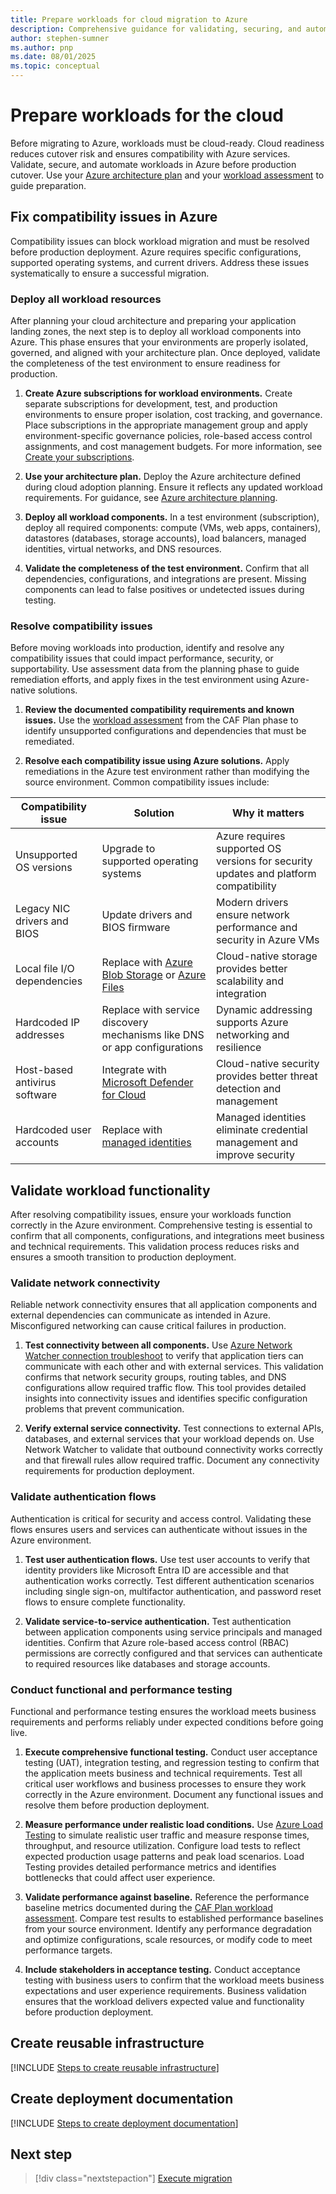 ```yaml
---
title: Prepare workloads for cloud migration to Azure
description: Comprehensive guidance for validating, securing, and automating workloads before migrating to Azure, including steps to resolve compatibility issues, test performance, and create reusable infrastructure for reliable cloud adoption and operational maturity.
author: stephen-sumner
ms.author: pnp
ms.date: 08/01/2025
ms.topic: conceptual
---
```


# Prepare workloads for the cloud

Before migrating to Azure, workloads must be cloud-ready. Cloud readiness reduces cutover risk and ensures compatibility with Azure services. Validate, secure, and automate workloads in Azure before production cutover. Use your [Azure architecture plan](../plan/estimate-total-cost-of-ownership.md#plan-your-azure-architecture) and your [workload assessment](../plan/assess-workloads-for-cloud-migration.md) to guide preparation.

## Fix compatibility issues in Azure

Compatibility issues can block workload migration and must be resolved before production deployment. Azure requires specific configurations, supported operating systems, and current drivers. Address these issues systematically to ensure a successful migration.

### Deploy all workload resources

After planning your cloud architecture and preparing your application landing zones, the next step is to deploy all workload components into Azure. This phase ensures that your environments are properly isolated, governed, and aligned with your architecture plan. Once deployed, validate the completeness of the test environment to ensure readiness for production.

1. **Create Azure subscriptions for workload environments.** Create separate subscriptions for development, test, and production environments to ensure proper isolation, cost tracking, and governance. Place subscriptions in the appropriate management group and apply environment-specific governance policies, role-based access control assignments, and cost management budgets. For more information, see [Create your subscriptions](/azure/cloud-adoption-framework/ready/azure-best-practices/initial-subscriptions).

2. **Use your architecture plan.** Deploy the Azure architecture defined during cloud adoption planning. Ensure it reflects any updated workload requirements. For guidance, see [Azure architecture planning](../plan/estimate-total-cost-of-ownership.md#plan-your-azure-architecture).

3. **Deploy all workload components.** In a test environment (subscription), deploy all required components: compute (VMs, web apps, containers), datastores (databases, storage accounts), load balancers, managed identities, virtual networks, and DNS resources.

4. **Validate the completeness of the test environment.** Confirm that all dependencies, configurations, and integrations are present. Missing components can lead to false positives or undetected issues during testing.

### Resolve compatibility issues

Before moving workloads into production, identify and resolve any compatibility issues that could impact performance, security, or supportability. Use assessment data from the planning phase to guide remediation efforts, and apply fixes in the test environment using Azure-native solutions.

1. **Review the documented compatibility requirements and known issues.** Use the [workload assessment](../plan/assess-workloads-for-cloud-migration.md) from the CAF Plan phase to identify unsupported configurations and dependencies that must be remediated.

1. **Resolve each compatibility issue using Azure solutions.** Apply remediations in the Azure test environment rather than modifying the source environment. Common compatibility issues include:

| Compatibility issue | Solution | Why it matters |
|---------------------|----------------|------------------|
| Unsupported OS versions | Upgrade to supported operating systems | Azure requires supported OS versions for security updates and platform compatibility |
| Legacy NIC drivers and BIOS | Update drivers and BIOS firmware | Modern drivers ensure network performance and security in Azure VMs |
| Local file I/O dependencies | Replace with [Azure Blob Storage](/azure/storage/blobs/storage-blobs-introduction) or [Azure Files](/azure/storage/files/storage-files-introduction) | Cloud-native storage provides better scalability and integration |
| Hardcoded IP addresses | Replace with service discovery mechanisms like DNS or app configurations | Dynamic addressing supports Azure networking and resilience |
| Host-based antivirus software | Integrate with [Microsoft Defender for Cloud](/azure/defender-for-cloud/defender-for-cloud-introduction) | Cloud-native security provides better threat detection and management |
| Hardcoded user accounts | Replace with [managed identities](/entra/identity/managed-identities-azure-resources/overview) | Managed identities eliminate credential management and improve security |

## Validate workload functionality

After resolving compatibility issues, ensure your workloads function correctly in the Azure environment. Comprehensive testing is essential to confirm that all components, configurations, and integrations meet business and technical requirements. This validation process reduces risks and ensures a smooth transition to production deployment.

### Validate network connectivity

Reliable network connectivity ensures that all application components and external dependencies can communicate as intended in Azure. Misconfigured networking can cause critical failures in production.

1. **Test connectivity between all components.** Use [Azure Network Watcher connection troubleshoot](/azure/network-watcher/connection-troubleshoot-manage?tabs=portal) to verify that application tiers can communicate with each other and with external services. This validation confirms that network security groups, routing tables, and DNS configurations allow required traffic flow. This tool provides detailed insights into connectivity issues and identifies specific configuration problems that prevent communication.

1. **Verify external service connectivity.** Test connections to external APIs, databases, and external services that your workload depends on. Use Network Watcher to validate that outbound connectivity works correctly and that firewall rules allow required traffic. Document any connectivity requirements for production deployment.

### Validate authentication flows

Authentication is critical for security and access control. Validating these flows ensures users and services can authenticate without issues in the Azure environment.

1. **Test user authentication flows.** Use test user accounts to verify that identity providers like Microsoft Entra ID are accessible and that authentication works correctly. Test different authentication scenarios including single sign-on, multifactor authentication, and password reset flows to ensure complete functionality.

2. **Validate service-to-service authentication.** Test authentication between application components using service principals and managed identities. Confirm that Azure role-based access control (RBAC) permissions are correctly configured and that services can authenticate to required resources like databases and storage accounts.

### Conduct functional and performance testing

Functional and performance testing ensures the workload meets business requirements and performs reliably under expected conditions before going live.

1. **Execute comprehensive functional testing.** Conduct user acceptance testing (UAT), integration testing, and regression testing to confirm that the application meets business and technical requirements. Test all critical user workflows and business processes to ensure they work correctly in the Azure environment. Document any functional issues and resolve them before production deployment.

2. **Measure performance under realistic load conditions.** Use [Azure Load Testing](/azure/load-testing/overview-what-is-azure-load-testing) to simulate realistic user traffic and measure response times, throughput, and resource utilization. Configure load tests to reflect expected production usage patterns and peak load scenarios. Load Testing provides detailed performance metrics and identifies bottlenecks that could affect user experience.

3. **Validate performance against baseline.** Reference the performance baseline metrics documented during the [CAF Plan workload assessment](../plan/assess-workloads-for-cloud-migration.md). Compare test results to established performance baselines from your source environment. Identify any performance degradation and optimize configurations, scale resources, or modify code to meet performance targets.

4. **Include stakeholders in acceptance testing.** Conduct acceptance testing with business users to confirm that the workload meets business expectations and user experience requirements. Business validation ensures that the workload delivers expected value and functionality before production deployment.

## Create reusable infrastructure

[!INCLUDE [Steps to create reusable infrastructure](./includes/create-reusable-infrastructure.md)]

## Create deployment documentation

[!INCLUDE [Steps to create deployment documentation](./includes/create-deployment-documentation.md)]

## Next step

> [!div class="nextstepaction"]
> [Execute migration](./execute-migration.md)